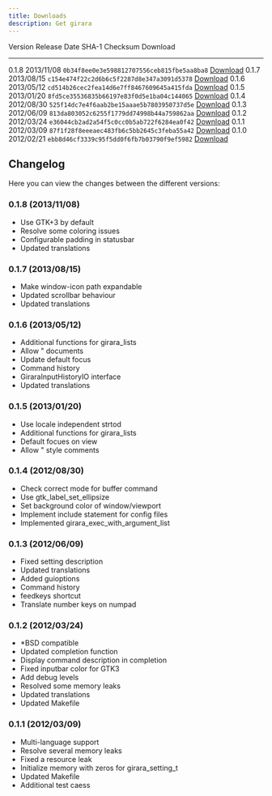 ```yaml
---
title: Downloads
description: Get girara
---
```


Version  Release Date  SHA-1 Checksum                             Download
-------- ------------  ------------------------------------------ ----------------------------------
0.1.8    2013/11/08    `0b34f8ee0e3e598812707556ceb815fbe5aa8ba8` [Download](girara-0.1.7.tar.gz)
0.1.7    2013/08/15    `c154e474f22c2d6b6c5f2287d8e347a3091d5378` [Download](girara-0.1.7.tar.gz)
0.1.6    2013/05/12    `cd514b26cec2fea14d6e7ff8467609645a415fda` [Download](girara-0.1.6.tar.gz)
0.1.5    2013/01/20    `8fd5ce35536835b66197e83f0d5e1ba04c144065` [Download](girara-0.1.5.tar.gz)
0.1.4    2012/08/30    `525f14dc7e4f6aab2be15aaae5b7803950737d5e` [Download](girara-0.1.4.tar.gz)
0.1.3    2012/06/09    `813da803052c6255f1779dd74998b44a759862aa` [Download](girara-0.1.3.tar.gz)
0.1.2    2012/03/24    `e36044cb2ad2a54f5c0cc0b5ab722f6284ea0f42` [Download](girara-0.1.2.tar.gz)
0.1.1    2012/03/09    `87f1f28f8eeeaec483fb6c5bb2645c3feba55a42` [Download](girara-0.1.1.tar.gz)
0.1.0    2012/02/21    `ebb8d46cf3339c95f5dd0f6fb7b03790f9ef5982` [Download](girara-0.1.0.tar.gz)

## Changelog
Here you can view the changes between the different versions:

### 0.1.8 (2013/11/08)
* Use GTK+3 by default
* Resolve some coloring issues
* Configurable padding in statusbar
* Updated translations

### 0.1.7 (2013/08/15)
* Make window-icon path expandable
* Updated scrollbar behaviour
* Updated translations

### 0.1.6 (2013/05/12)
* Additional functions for girara_lists
* Allow " documents
* Update default focus
* Command history
* GiraraInputHistoryIO interface
* Updated translations

### 0.1.5 (2013/01/20)
* Use locale independent strtod
* Additional functions for girara_lists
* Default focues on view
* Allow " style comments

### 0.1.4 (2012/08/30)
* Check correct mode for buffer command
* Use gtk_label_set_ellipsize
* Set background color of window/viewport
* Implement include statement for config files
* Implemented girara_exec_with_argument_list

### 0.1.3 (2012/06/09)
* Fixed setting description
* Updated translations
* Added guioptions
* Command history
* feedkeys shortcut
* Translate number keys on numpad

### 0.1.2 (2012/03/24)
* \*BSD compatible
* Updated completion function
* Display command description in completion
* Fixed inputbar color for GTK3
* Add debug levels
* Resolved some memory leaks
* Updated translations
* Updated Makefile

### 0.1.1 (2012/03/09)
* Multi-language support
* Resolve several memory leaks
* Fixed a resource leak
* Initialize memory with zeros for girara_setting_t
* Updated Makefile
* Additional test caess
